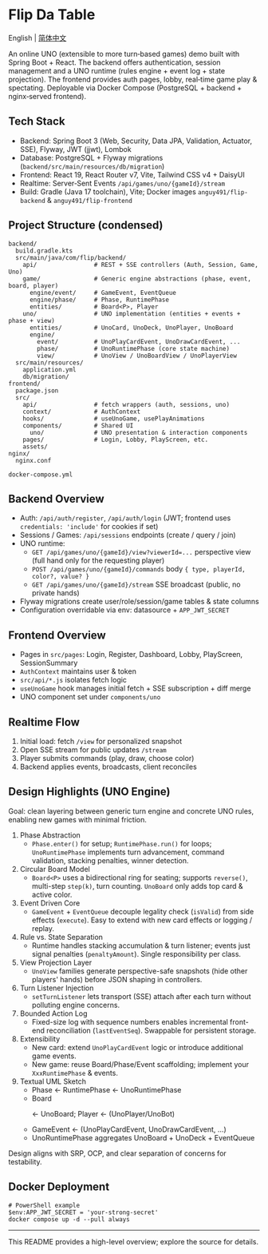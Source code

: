 # Flip Da Table

English | [简体中文](README_ZH.md)

An online UNO (extensible to more turn‑based games) demo built with Spring Boot + React. The backend offers authentication, session management and a UNO runtime (rules engine + event log + state projection). The frontend provides auth pages, lobby, real‑time game play & spectating. Deployable via Docker Compose (PostgreSQL + backend + nginx‑served frontend).

## Tech Stack
- Backend: Spring Boot 3 (Web, Security, Data JPA, Validation, Actuator, SSE), Flyway, JWT (jjwt), Lombok
- Database: PostgreSQL + Flyway migrations (`backend/src/main/resources/db/migration`)
- Frontend: React 19, React Router v7, Vite, Tailwind CSS v4 + DaisyUI
- Realtime: Server‑Sent Events `/api/games/uno/{gameId}/stream`
- Build: Gradle (Java 17 toolchain), Vite; Docker images `anguy491/flip-backend` & `anguy491/flip-frontend`

## Project Structure (condensed)
```
backend/
  build.gradle.kts
  src/main/java/com/flip/backend/
    api/                # REST + SSE controllers (Auth, Session, Game, Uno)
    game/               # Generic engine abstractions (phase, event, board, player)
      engine/event/     # GameEvent, EventQueue
      engine/phase/     # Phase, RuntimePhase
      entities/         # Board<P>, Player
    uno/                # UNO implementation (entities + events + phase + view)
      entities/         # UnoCard, UnoDeck, UnoPlayer, UnoBoard
      engine/
        event/          # UnoPlayCardEvent, UnoDrawCardEvent, ...
        phase/          # UnoRuntimePhase (core state machine)
        view/           # UnoView / UnoBoardView / UnoPlayerView
  src/main/resources/
    application.yml
    db/migration/
frontend/
  package.json
  src/
    api/                # fetch wrappers (auth, sessions, uno)
    context/            # AuthContext
    hooks/              # useUnoGame, usePlayAnimations
    components/         # Shared UI
      uno/              # UNO presentation & interaction components
    pages/              # Login, Lobby, PlayScreen, etc.
    assets/
nginx/
  nginx.conf

docker-compose.yml
```

## Backend Overview
- Auth: `/api/auth/register`, `/api/auth/login` (JWT; frontend uses `credentials: 'include'` for cookies if set)
- Sessions / Games: `/api/sessions` endpoints (create / query / join)
- UNO runtime:
  - `GET /api/games/uno/{gameId}/view?viewerId=...` perspective view (full hand only for the requesting player)
  - `POST /api/games/uno/{gameId}/commands` body `{ type, playerId, color?, value? }`
  - `GET /api/games/uno/{gameId}/stream` SSE broadcast (public, no private hands)
- Flyway migrations create user/role/session/game tables & state columns
- Configuration overridable via env: datasource + `APP_JWT_SECRET`

## Frontend Overview
- Pages in `src/pages`: Login, Register, Dashboard, Lobby, PlayScreen, SessionSummary
- `AuthContext` maintains user & token
- `src/api/*.js` isolates fetch logic
- `useUnoGame` hook manages initial fetch + SSE subscription + diff merge
- UNO component set under `components/uno`

## Realtime Flow
1. Initial load: fetch `/view` for personalized snapshot
2. Open SSE stream for public updates `/stream`
3. Player submits commands (play, draw, choose color)
4. Backend applies events, broadcasts, client reconciles

## Design Highlights (UNO Engine)
Goal: clean layering between generic turn engine and concrete UNO rules, enabling new games with minimal friction.

1. Phase Abstraction
   - `Phase.enter()` for setup; `RuntimePhase.run()` for loops; `UnoRuntimePhase` implements turn advancement, command validation, stacking penalties, winner detection.
2. Circular Board Model
   - `Board<P>` uses a bidirectional ring for seating; supports `reverse()`, multi-step `step(k)`, turn counting. `UnoBoard` only adds top card & active color.
3. Event Driven Core
   - `GameEvent` + `EventQueue` decouple legality check (`isValid`) from side effects (`execute`). Easy to extend with new card effects or logging / replay.
4. Rule vs. State Separation
   - Runtime handles stacking accumulation & turn listener; events just signal penalties (`penaltyAmount`). Single responsibility per class.
5. View Projection Layer
   - `UnoView` families generate perspective-safe snapshots (hide other players' hands) before JSON shaping in controllers.
6. Turn Listener Injection
   - `setTurnListener` lets transport (SSE) attach after each turn without polluting engine concerns.
7. Bounded Action Log
   - Fixed-size log with sequence numbers enables incremental front-end reconciliation (`lastEventSeq`). Swappable for persistent storage.
8. Extensibility
   - New card: extend `UnoPlayCardEvent` logic or introduce additional game events.
   - New game: reuse Board/Phase/Event scaffolding; implement your `XxxRuntimePhase` & events.
9. Textual UML Sketch
   - Phase <- RuntimePhase <- UnoRuntimePhase
   - Board<P> <- UnoBoard; Player <- (UnoPlayer/UnoBot)
   - GameEvent <- (UnoPlayCardEvent, UnoDrawCardEvent, ...)
   - UnoRuntimePhase aggregates UnoBoard + UnoDeck + EventQueue

Design aligns with SRP, OCP, and clear separation of concerns for testability.

## Docker Deployment
```
# PowerShell example
$env:APP_JWT_SECRET = 'your-strong-secret'
docker compose up -d --pull always
```

---
This README provides a high-level overview; explore the source for details.
